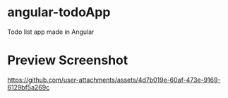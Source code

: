 # angular-todoApp
Todo list app made in Angular

# Preview Screenshot

https://github.com/user-attachments/assets/4d7b019e-60af-473e-9169-6129bf5a269c


